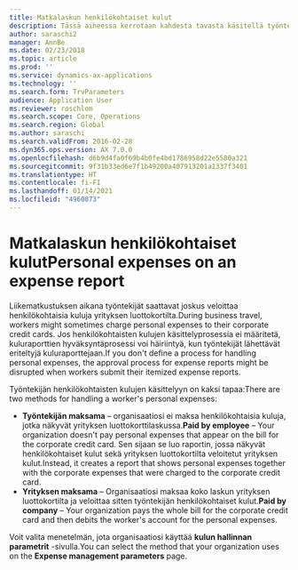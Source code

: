 ```yaml
---
title: Matkalaskun henkilökohtaiset kulut
description: Tässä aiheessa kerrotaan kahdesta tavasta käsitellä työntekijän henkilökohtaisia kuluja Microsoft Dynamics 365 Financessa.
author: saraschi2
manager: AnnBe
ms.date: 02/23/2018
ms.topic: article
ms.prod: ''
ms.service: dynamics-ax-applications
ms.technology: ''
ms.search.form: TrvParameters
audience: Application User
ms.reviewer: roschlom
ms.search.scope: Core, Operations
ms.search.region: Global
ms.author: saraschi
ms.search.validFrom: 2016-02-28
ms.dyn365.ops.version: AX 7.0.0
ms.openlocfilehash: d6b9d4fa0f69b4b0fe4bd1786958d22e5580a321
ms.sourcegitcommit: 9f31b33ed6e7f1b49200a407913201a1337f3401
ms.translationtype: HT
ms.contentlocale: fi-FI
ms.lasthandoff: 01/14/2021
ms.locfileid: "4960873"
---
```

# <a name="personal-expenses-on-an-expense-report"></a><span data-ttu-id="dfce8-103">Matkalaskun henkilökohtaiset kulut</span><span class="sxs-lookup"><span data-stu-id="dfce8-103">Personal expenses on an expense report</span></span>

<span data-ttu-id="dfce8-104">Liikematkustuksen aikana työntekijät saattavat joskus veloittaa henkilökohtaisia kuluja yrityksen luottokortilta.</span><span class="sxs-lookup"><span data-stu-id="dfce8-104">During business travel, workers might sometimes charge personal expenses to their corporate credit cards.</span></span> <span data-ttu-id="dfce8-105">Jos henkilökohtaisten kulujen käsittelyprosessia ei määritetä, kuluraporttien hyväksyntäprosessi voi häiriintyä, kun työntekijät lähettävät eriteltyjä kuluraporttejaan.</span><span class="sxs-lookup"><span data-stu-id="dfce8-105">If you don't define a process for handling personal expenses, the approval process for expense reports might be disrupted when workers submit their itemized expense reports.</span></span> 

<span data-ttu-id="dfce8-106">Työntekijän henkilökohtaisten kulujen käsittelyyn on kaksi tapaa:</span><span class="sxs-lookup"><span data-stu-id="dfce8-106">There are two methods for handling a worker's personal expenses:</span></span>

- <span data-ttu-id="dfce8-107">**Työntekijän maksama** – organisaatiosi ei maksa henkilökohtaisia kuluja, jotka näkyvät yrityksen luottokorttilaskussa.</span><span class="sxs-lookup"><span data-stu-id="dfce8-107">**Paid by employee** – Your organization doesn't pay personal expenses that appear on the bill for the corporate credit card.</span></span> <span data-ttu-id="dfce8-108">Sen sijaan se luo raportin, jossa näkyvät henkilökohtaiset kulut sekä yrityksen luottokortilta veloitetut yrityksen kulut.</span><span class="sxs-lookup"><span data-stu-id="dfce8-108">Instead, it creates a report that shows personal expenses together with the corporate expenses that were charged to the corporate credit card.</span></span>
- <span data-ttu-id="dfce8-109">**Yrityksen maksama** – Organisaatiosi maksaa koko laskun yrityksen luottokortilta ja veloittaa sitten työntekijän henkilökohtaiset kulut.</span><span class="sxs-lookup"><span data-stu-id="dfce8-109">**Paid by company** – Your organization pays the whole bill for the corporate credit card and then debits the worker's account for the personal expenses.</span></span>

<span data-ttu-id="dfce8-110">Voit valita menetelmän, jota organisaatiosi käyttää **kulun hallinnan parametrit** -sivulla.</span><span class="sxs-lookup"><span data-stu-id="dfce8-110">You can select the method that your organization uses on the **Expense management parameters** page.</span></span>

